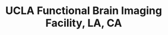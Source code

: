 ---
title: "UCLA Functional Brain Imaging Facility, LA, CA"
project_id: 
date: 
conference_id: ""
presenters:
   - peter_bandettini
summary: "<p>UCLA Functional Brain Imaging Facility, LA, CA</p>"
file: /assets/presentations/T128.ppt
filename: T128.ppt
layout: presentation
---